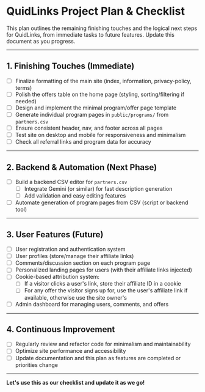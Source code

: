 # QuidLinks Project Plan & Checklist

This plan outlines the remaining finishing touches and the logical next steps for QuidLinks, from immediate tasks to future features. Update this document as you progress.

---

## 1. Finishing Touches (Immediate)
- [ ] Finalize formatting of the main site (index, information, privacy-policy, terms)
- [ ] Polish the offers table on the home page (styling, sorting/filtering if needed)
- [ ] Design and implement the minimal program/offer page template
- [ ] Generate individual program pages in `public/programs/` from `partners.csv`
- [ ] Ensure consistent header, nav, and footer across all pages
- [ ] Test site on desktop and mobile for responsiveness and minimalism
- [ ] Check all referral links and program data for accuracy

---

## 2. Backend & Automation (Next Phase)
- [ ] Build a backend CSV editor for `partners.csv`
    - [ ] Integrate Gemini (or similar) for fast description generation
    - [ ] Add validation and easy editing features
- [ ] Automate generation of program pages from CSV (script or backend tool)

---

## 3. User Features (Future)
- [ ] User registration and authentication system
- [ ] User profiles (store/manage their affiliate links)
- [ ] Comments/discussion section on each program page
- [ ] Personalized landing pages for users (with their affiliate links injected)
- [ ] Cookie-based attribution system:
    - [ ] If a visitor clicks a user's link, store their affiliate ID in a cookie
    - [ ] For any offer the visitor signs up for, use the user's affiliate link if available, otherwise use the site owner's
- [ ] Admin dashboard for managing users, comments, and offers

---

## 4. Continuous Improvement
- [ ] Regularly review and refactor code for minimalism and maintainability
- [ ] Optimize site performance and accessibility
- [ ] Update documentation and this plan as features are completed or priorities change

---

**Let's use this as our checklist and update it as we go!** 